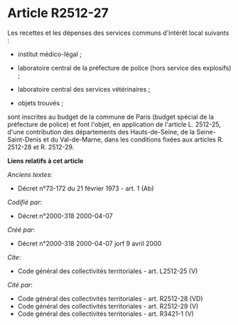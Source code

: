 # Article R2512-27

Les recettes et les dépenses des services communs d'intérêt local suivants :

- institut médico-légal ;

- laboratoire central de la préfecture de police (hors service des explosifs) ;

- laboratoire central des services vétérinaires ;

- objets trouvés ;

sont inscrites au budget de la commune de Paris (budget spécial de la préfecture de police) et font l'objet, en application
de l'article L. 2512-25, d'une contribution des départements des Hauts-de-Seine, de la Seine-Saint-Denis et du Val-de-Marne,
dans les conditions fixées aux articles R. 2512-28 et R. 2512-29.

**Liens relatifs à cet article**

_Anciens textes_:

  - Décret n°73-172 du 21 février 1973 - art. 1 (Ab)

_Codifié par_:

  - Décret n°2000-318 2000-04-07

_Créé par_:

  - Décret n°2000-318 2000-04-07 jorf 9 avril 2000

_Cite_:

  - Code général des collectivités territoriales - art. L2512-25 (V)

_Cité par_:

  - Code général des collectivités territoriales - art. R2512-28 (VD)
  - Code général des collectivités territoriales - art. R2512-29 (V)
  - Code général des collectivités territoriales - art. R3421-1 (V)
